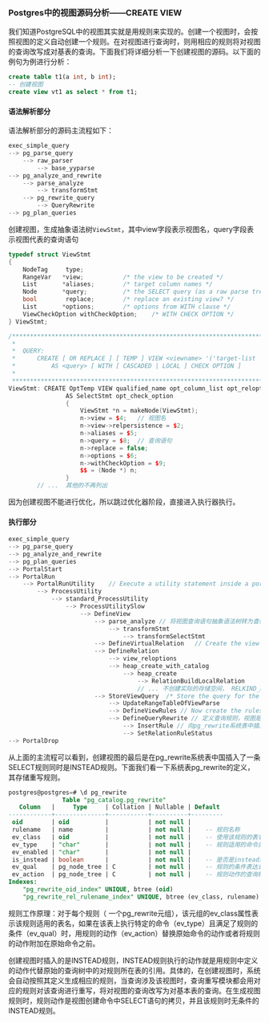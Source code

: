 ### Postgres中的视图源码分析——CREATE VIEW
我们知道PostgreSQL中的视图其实就是用规则来实现的。创建一个视图时，会按照视图的定义自动创建一个规则。在对视图进行查询时，则用相应的规则将对视图的查询改写成对基表的查询。下面我们将详细分析一下创建视图的源码。以下面的例句为例进行分析：
```sql
create table t1(a int, b int);
-- 创建视图
create view vt1 as select * from t1;
```
#### 语法解析部分
语法解析部分的源码主流程如下：
```c++
exec_simple_query
--> pg_parse_query
    --> raw_parser
        --> base_yyparse
--> pg_analyze_and_rewrite
    --> parse_analyze
        --> transformStmt
    --> pg_rewrite_query
        --> QueryRewrite
--> pg_plan_queries
```
创建视图，生成抽象语法树`ViewStmt`，其中view字段表示视图名，query字段表示视图代表的查询语句
```c++
typedef struct ViewStmt
{
	NodeTag		type;
	RangeVar   *view;			/* the view to be created */
	List	   *aliases;		/* target column names */
	Node	   *query;			/* the SELECT query (as a raw parse tree) */
	bool		replace;		/* replace an existing view? */
	List	   *options;		/* options from WITH clause */
	ViewCheckOption withCheckOption;	/* WITH CHECK OPTION */
} ViewStmt;
```
```c++
/*****************************************************************************
 *
 *	QUERY:
 *		CREATE [ OR REPLACE ] [ TEMP ] VIEW <viewname> '('target-list ')'
 *			AS <query> [ WITH [ CASCADED | LOCAL ] CHECK OPTION ]
 *
 *****************************************************************************/
ViewStmt: CREATE OptTemp VIEW qualified_name opt_column_list opt_reloptions
				AS SelectStmt opt_check_option
				{
					ViewStmt *n = makeNode(ViewStmt);
					n->view = $4;   // 视图名
					n->view->relpersistence = $2;
					n->aliases = $5;
					n->query = $8;  // 查询语句
					n->replace = false;
					n->options = $6;
					n->withCheckOption = $9;
					$$ = (Node *) n;
				}
        // ...  其他的不再列出
```

因为创建视图不能进行优化，所以跳过优化器阶段，直接进入执行器执行。

#### 执行部分

```c++
exec_simple_query
--> pg_parse_query
--> pg_analyze_and_rewrite
--> pg_plan_queries
--> PortalStart
--> PortalRun
    --> PortalRunUtility    // Execute a utility statement inside a portal.
        --> ProcessUtility
            --> standard_ProcessUtility
                --> ProcessUtilitySlow
                    --> DefineView
                        --> parse_analyze // 将视图查询语句抽象语法树转为查询树
                            --> transformStmt
                                --> transformSelectStmt
                        --> DefineVirtualRelation   // Create the view relation
                        --> DefineRelation
                            --> view_reloptions
                            --> heap_create_with_catalog
                                --> heap_create
                                    --> RelationBuildLocalRelation
                                    // ... 不创建实际的存储空间， RELKIND_RELATION,RELKIND_MATVIEW才会创建
                        --> StoreViewQuery  /* Store the query for the view */
                            --> UpdateRangeTableOfViewParse
                            --> DefineViewRules // Now create the rules associated with the view.
                            --> DefineQueryRewrite // 定义查询规则，视图是通过规则系统实现的
                                --> InsertRule // 向pg_rewrite系统表中插入规则
                                --> SetRelationRuleStatus                
--> PortalDrop
```
从上面的主流程可以看到，创建视图的最后是在pg_rewrite系统表中国插入了一条SELECT规则同时是INSTEAD规则。下面我们看一下系统表pg_rewrite的定义，其存储重写规则。
```sql
postgres@postgres=# \d pg_rewrite
               Table "pg_catalog.pg_rewrite"
   Column   |     Type     | Collation | Nullable | Default 
------------+--------------+-----------+----------+---------
 oid        | oid          |           | not null | 
 rulename   | name         |           | not null |    -- 规则名称
 ev_class   | oid          |           | not null |    -- 使用该规则的表名称
 ev_type    | "char"       |           | not null |    -- 规则适用的命令类型
 ev_enabled | "char"       |           | not null | 
 is_instead | boolean      |           | not null |    -- 是否是instead规则
 ev_qual    | pg_node_tree | C         | not null |    -- 规则的条件表达式
 ev_action  | pg_node_tree | C         | not null |    -- 规则动作的查询树
Indexes:
    "pg_rewrite_oid_index" UNIQUE, btree (oid)
    "pg_rewrite_rel_rulename_index" UNIQUE, btree (ev_class, rulename)
```
规则工作原理：对于每个规则（ 一个pg_rewrite元组），该元组的ev_class属性表示该规则适用的表名，如果在该表上执行特定的命令（ev_type）且满足了规则的条件（ev_qual）时，用规则的动作（ev_action）替换原始命令的动作或者将规则的动作附加在原始命令之前。

创建视图时插入的是INSTEAD规则，INSTEAD规则执行的动作就是用规则中定义的动作代替原始的查询树中的对规则所在表的引用。具体的，在创建视图时，系统会自动按照其定义生成相应的规则，当查询涉及该视图时，查询重写模块都会用对应的规则对该查询进行重写，将对视图的查询改写为对基本表的查询。在生成视图规则时，规则动作是视图创建命令中SELECT语句的拷贝，并且该规则时无条件的INSTEAD规则。
